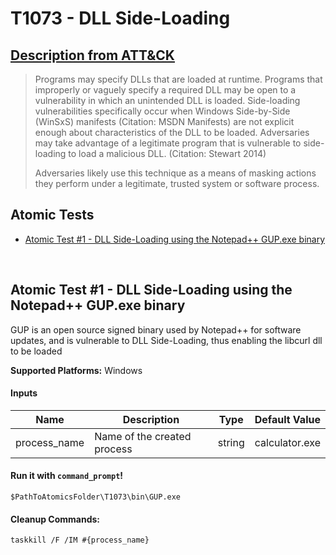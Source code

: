 # T1073 - DLL Side-Loading
## [Description from ATT&CK](https://attack.mitre.org/wiki/Technique/T1073)
<blockquote>Programs may specify DLLs that are loaded at runtime. Programs that improperly or vaguely specify a required DLL may be open to a vulnerability in which an unintended DLL is loaded. Side-loading vulnerabilities specifically occur when Windows Side-by-Side (WinSxS) manifests (Citation: MSDN Manifests) are not explicit enough about characteristics of the DLL to be loaded. Adversaries may take advantage of a legitimate program that is vulnerable to side-loading to load a malicious DLL. (Citation: Stewart 2014)

Adversaries likely use this technique as a means of masking actions they perform under a legitimate, trusted system or software process.</blockquote>

## Atomic Tests

- [Atomic Test #1 - DLL Side-Loading using the Notepad++ GUP.exe binary](#atomic-test-1---dll-side-loading-using-the-notepad-gupexe-binary)


<br/>

## Atomic Test #1 - DLL Side-Loading using the Notepad++ GUP.exe binary
GUP is an open source signed binary used by Notepad++ for software updates, and is vulnerable to DLL Side-Loading, thus enabling the libcurl dll to be loaded

**Supported Platforms:** Windows


#### Inputs
| Name | Description | Type | Default Value | 
|------|-------------|------|---------------|
| process_name | Name of the created process | string | calculator.exe|

#### Run it with `command_prompt`! 
```
$PathToAtomicsFolder\T1073\bin\GUP.exe
```


#### Cleanup Commands:
```
taskkill /F /IM #{process_name}
```

<br/>
